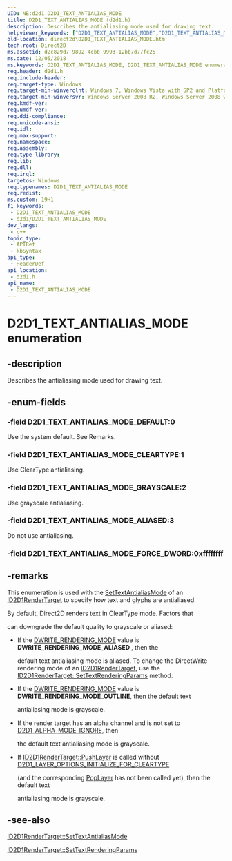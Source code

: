 ```yaml
---
UID: NE:d2d1.D2D1_TEXT_ANTIALIAS_MODE
title: D2D1_TEXT_ANTIALIAS_MODE (d2d1.h)
description: Describes the antialiasing mode used for drawing text.
helpviewer_keywords: ["D2D1_TEXT_ANTIALIAS_MODE","D2D1_TEXT_ANTIALIAS_MODE enumeration [Direct2D]","D2D1_TEXT_ANTIALIAS_MODE_ALIASED","D2D1_TEXT_ANTIALIAS_MODE_CLEARTYPE","D2D1_TEXT_ANTIALIAS_MODE_DEFAULT","D2D1_TEXT_ANTIALIAS_MODE_GRAYSCALE","d2d1/D2D1_TEXT_ANTIALIAS_MODE","d2d1/D2D1_TEXT_ANTIALIAS_MODE_ALIASED","d2d1/D2D1_TEXT_ANTIALIAS_MODE_CLEARTYPE","d2d1/D2D1_TEXT_ANTIALIAS_MODE_DEFAULT","d2d1/D2D1_TEXT_ANTIALIAS_MODE_GRAYSCALE","direct2d.D2D1_TEXT_ANTIALIAS_MODE"]
old-location: direct2d\D2D1_TEXT_ANTIALIAS_MODE.htm
tech.root: Direct2D
ms.assetid: d2c829d7-9892-4cbb-9993-12bb7d77fc25
ms.date: 12/05/2018
ms.keywords: D2D1_TEXT_ANTIALIAS_MODE, D2D1_TEXT_ANTIALIAS_MODE enumeration [Direct2D], D2D1_TEXT_ANTIALIAS_MODE_ALIASED, D2D1_TEXT_ANTIALIAS_MODE_CLEARTYPE, D2D1_TEXT_ANTIALIAS_MODE_DEFAULT, D2D1_TEXT_ANTIALIAS_MODE_GRAYSCALE, d2d1/D2D1_TEXT_ANTIALIAS_MODE, d2d1/D2D1_TEXT_ANTIALIAS_MODE_ALIASED, d2d1/D2D1_TEXT_ANTIALIAS_MODE_CLEARTYPE, d2d1/D2D1_TEXT_ANTIALIAS_MODE_DEFAULT, d2d1/D2D1_TEXT_ANTIALIAS_MODE_GRAYSCALE, direct2d.D2D1_TEXT_ANTIALIAS_MODE
req.header: d2d1.h
req.include-header: 
req.target-type: Windows
req.target-min-winverclnt: Windows 7, Windows Vista with SP2 and Platform Update for Windows Vista [desktop apps \| UWP apps]
req.target-min-winversvr: Windows Server 2008 R2, Windows Server 2008 with SP2 and Platform Update for Windows Server 2008 [desktop apps \| UWP apps]
req.kmdf-ver: 
req.umdf-ver: 
req.ddi-compliance: 
req.unicode-ansi: 
req.idl: 
req.max-support: 
req.namespace: 
req.assembly: 
req.type-library: 
req.lib: 
req.dll: 
req.irql: 
targetos: Windows
req.typenames: D2D1_TEXT_ANTIALIAS_MODE
req.redist: 
ms.custom: 19H1
f1_keywords:
 - D2D1_TEXT_ANTIALIAS_MODE
 - d2d1/D2D1_TEXT_ANTIALIAS_MODE
dev_langs:
 - c++
topic_type:
 - APIRef
 - kbSyntax
api_type:
 - HeaderDef
api_location:
 - d2d1.h
api_name:
 - D2D1_TEXT_ANTIALIAS_MODE
---
```


# D2D1_TEXT_ANTIALIAS_MODE enumeration


## -description

Describes the antialiasing mode used for drawing text.

## -enum-fields

### -field D2D1_TEXT_ANTIALIAS_MODE_DEFAULT:0

Use the system default. See Remarks.

### -field D2D1_TEXT_ANTIALIAS_MODE_CLEARTYPE:1

Use ClearType antialiasing.

### -field D2D1_TEXT_ANTIALIAS_MODE_GRAYSCALE:2

Use grayscale antialiasing.

### -field D2D1_TEXT_ANTIALIAS_MODE_ALIASED:3

Do not use antialiasing.

### -field D2D1_TEXT_ANTIALIAS_MODE_FORCE_DWORD:0xffffffff

## -remarks

This enumeration is used with the <a href="/windows/win32/api/d2d1/nf-d2d1-id2d1rendertarget-settextantialiasmode">SetTextAntialiasMode</a> of an <a href="/windows/win32/api/d2d1/nn-d2d1-id2d1rendertarget">ID2D1RenderTarget</a> to specify how text and glyphs are antialiased.

 By default, Direct2D renders text in ClearType mode. Factors that 

can downgrade the default quality to grayscale or aliased:

<ul>
<li>If the <a href="/windows/win32/api/dwrite/ne-dwrite-dwrite_rendering_mode">DWRITE_RENDERING_MODE</a> value  is <b>DWRITE_RENDERING_MODE_ALIASED </b>, then the 

default text antialiasing mode is aliased.  To change the DirectWrite rendering mode of an <a href="/windows/win32/api/d2d1/nn-d2d1-id2d1rendertarget">ID2D1RenderTarget</a>, use the  <a href="/windows/win32/api/d2d1/nf-d2d1-id2d1rendertarget-settextrenderingparams">ID2D1RenderTarget::SetTextRenderingParams</a> method. </li>
<li>If the <a href="/windows/win32/api/dwrite/ne-dwrite-dwrite_rendering_mode">DWRITE_RENDERING_MODE</a> value is <b>DWRITE_RENDERING_MODE_OUTLINE</b>, then the default text 

antialiasing mode is grayscale.</li>
<li>If the render target has an alpha channel and is not set to <a href="/windows/win32/api/dcommon/ne-dcommon-d2d1_alpha_mode">D2D1_ALPHA_MODE_IGNORE</a>, then 

the default text antialiasing mode is grayscale.</li>
<li>If <a href="/windows/win32/api/d2d1/nf-d2d1-id2d1rendertarget-pushlayer(constd2d1_layer_parameters__id2d1layer)">ID2D1RenderTarget::PushLayer</a>  is called without <a href="/windows/win32/api/d2d1/ne-d2d1-d2d1_layer_options">D2D1_LAYER_OPTIONS_INITIALIZE_FOR_CLEARTYPE</a> 

(and the corresponding <a href="/windows/win32/api/d2d1/nf-d2d1-id2d1rendertarget-poplayer">PopLayer</a> has not  been called yet), then the default text 

antialiasing mode is grayscale.</li>
</ul>

## -see-also

<a href="/windows/win32/api/d2d1/nf-d2d1-id2d1rendertarget-settextantialiasmode">ID2D1RenderTarget::SetTextAntialiasMode</a>



<a href="/windows/win32/api/d2d1/nf-d2d1-id2d1rendertarget-settextrenderingparams">ID2D1RenderTarget::SetTextRenderingParams</a>

